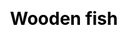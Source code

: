 ---
title: Wooden fish
layout: wooden_fish
description: Knocking on the electronic wooden fish, enjoying the tranquility of the mundane world.
js: ["js/game/wooden_fish/wooden_fish.js"]
css: ["css/game/wooden_fish/wooden_fish.css"]
---